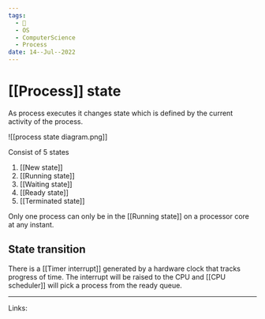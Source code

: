 ```yaml
---
tags:
  - 🌱
  - OS
  - ComputerScience
  - Process
date: 14--Jul--2022
---
```


# [[Process]] state

As process executes it changes state which is defined by the current activity of the process.

![[process state diagram.png]]

Consist of 5 states

1. [[New state]]
2. [[Running state]]
3. [[Waiting state]]
4. [[Ready state]]
5. [[Terminated state]]

Only one process can only be in the [[Running state]] on a processor core at any instant.

## State transition

There is a [[Timer interrupt]] generated by a hardware clock that tracks progress of time. The interrupt will be raised to the CPU and [[CPU scheduler]] will pick a process from the ready queue.

---
Links: 